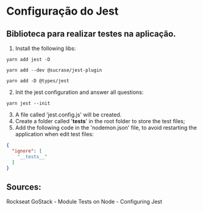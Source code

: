 # Configuração do Jest
## Biblioteca para realizar testes na aplicação.

1. Install the following libs:
```
yarn add jest -D
```
```
yarn add --dev @sucrase/jest-plugin
```
```
yarn add -D @types/jest
```
2. Init the jest configuration and answer all questions:
```
yarn jest --init
``` 
3. A file called 'jest.config.js' will be created. 
4. Create a folder called '__tests__' in the root folder to store the test files;
5. Add the following code in the 'nodemon.json' file, to avoid restarting the application when edit test files:
```json
{
  "ignore": [
    "__tests__"
  ]
}
```

## Sources:
Rockseat GoStack - Module Tests on Node - Configuring Jest